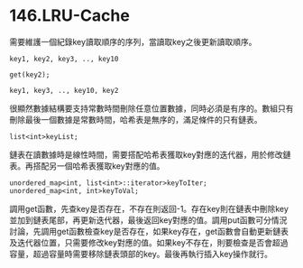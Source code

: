 # 146.LRU-Cache

需要維護一個紀錄key讀取順序的序列，當讀取key之後更新讀取順序。

```
key1, key2, key3, .., key10

get(key2);

key1, key3, .., key10, key2
```

很顯然數據結構要支持常數時間刪除任意位置數據，同時必須是有序的。數組只有刪除最後一個數據是常數時間，哈希表是無序的，滿足條件的只有鏈表。

```
list<int>keyList;
```

鏈表在讀數據時是線性時間，需要搭配哈希表獲取key對應的迭代器，用於修改鏈表。再搭配另一個哈希表獲取key對應的值。

```
unordered_map<int, list<int>::iterator>keyToIter;
unordered_map<int, int>keyToVal;
```

調用get函數，先查key是否存在，不存在則返回-1。存在key則在鏈表中刪除key並加到鏈表尾部，再更新迭代器，最後返回key對應的值。調用put函數可分情況討論，先調用get函數檢查key是否存在，如果key存在，get函數會自動更新鏈表及迭代器位置，只需要修改key對應的值。如果key不存在，則要檢查是否會超過容量，超過容量時需要移除鏈表頭部的key。最後再執行插入key操作就行。
